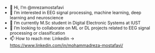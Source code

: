 - 👋 Hi, I’m @mrezamostafavi
- 👀 I’m interested in EEG signal processing, machine learning, deep learning and neuroscience
- 🌱 I’m currently M.Sc student in Digital Electronic Systems at IUST
- 💞️ I’m looking to collaborate on ML or DL projects related to EEG signal processing or classification
- 📫 How to reach me: Linkedin -> https://www.linkedin.com/in/mohammadreza-mostafavi/

<!---
mrezamostafavi/mrezamostafavi is a ✨ special ✨ repository because its `README.md` (this file) appears on your GitHub profile.
You can click the Preview link to take a look at your changes.
--->
